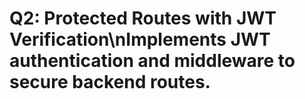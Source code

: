 # Q2: Protected Routes with JWT Verification\nImplements JWT authentication and middleware to secure backend routes.